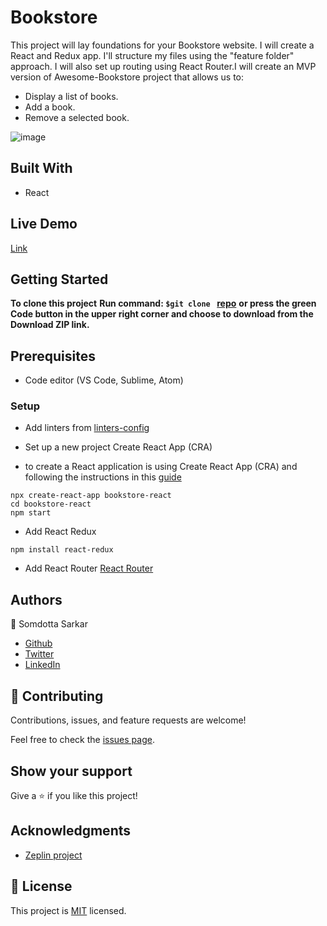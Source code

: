 # Bookstore
This project will lay foundations for your Bookstore website. I will create a React and Redux app. I'll structure my files using the "feature folder" approach. I will also set up routing using React Router.I will create an MVP version of Awesome-Bookstore project that allows us to:

- Display a list of books.
- Add a book.
- Remove a selected book.

![image](https://user-images.githubusercontent.com/84907743/145399498-3f5fca7b-1728-4e43-beca-af39663b0f3e.png)

## Built With

- React

## Live Demo

[Link](https://unruffled-shaw-eabaa1.netlify.app)

## Getting Started

**To clone this project**
**Run command: ```$git clone ``` [repo](https://github.com/Somdotta07/bookstore-react.git)**
**or press the green Code button in the upper right corner and choose to download from the Download ZIP link.**

## Prerequisites

- Code editor (VS Code, Sublime, Atom)

### Setup
- Add linters from [linters-config](https://github.com/microverseinc/linters-config/tree/master/react-redux)
- Set up a new project Create React App (CRA)

- to create a React application is using Create React App (CRA) and following the instructions in this [guide](https://reactjs.org/docs/create-a-new-react-app.html#create-react-app)
```
npx create-react-app bookstore-react
cd bookstore-react
npm start
```
-  Add React Redux
 ```
npm install react-redux
```
- Add React Router [React Router](https://v5.reactrouter.com/web/guides/quick-start)

## Authors

:woman: Somdotta Sarkar

- [Github](https://github.com/Somdotta07)
- [Twitter](https://twitter.com/somdotta_sarkar)
- [LinkedIn](https://www.linkedin.com/in/somdotta-sarkar-8849b419/)

## 🤝 Contributing

Contributions, issues, and feature requests are welcome!

Feel free to check the [issues page](../../issues/).

## Show your support

Give a ⭐️ if you like this project!

## Acknowledgments

- [Zeplin project](https://app.zeplin.io/project/5b35a9e13227086040f8eb75/screen/5b695e29bb8c844f118f9378)

## 📝 License

This project is [MIT](./MIT.md) licensed.
